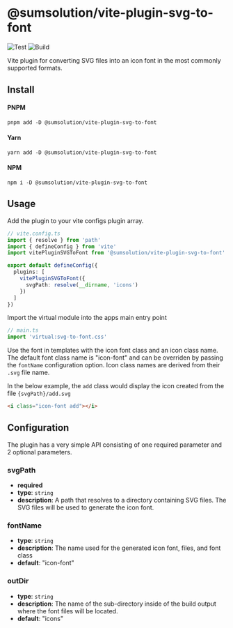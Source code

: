 # @sumsolution/vite-plugin-svg-to-font
![Test](https://github.com/sumsolution/vite-plugin-svg-to-font/actions/workflows/test.yml/badge.svg)
![Build](https://github.com/sumsolution/vite-plugin-svg-to-font/actions/workflows/build.yml/badge.svg)

Vite plugin for converting SVG files into an icon font in the most commonly supported formats.

## Install
#### PNPM
`pnpm add -D @sumsolution/vite-plugin-svg-to-font`
#### Yarn
`yarn add -D @sumsolution/vite-plugin-svg-to-font`
#### NPM
`npm i -D @sumsolution/vite-plugin-svg-to-font`

## Usage
Add the plugin to your vite configs plugin array.
```typescript
// vite.config.ts
import { resolve } from 'path'
import { defineConfig } from 'vite'
import vitePluginSVGToFont from '@sumsolution/vite-plugin-svg-to-font'

export default defineConfig({
  plugins: [
    vitePluginSVGToFont({
      svgPath: resolve(__dirname, 'icons')
    })
  ]
})
```
Import the virtual module into the apps main entry point
```typescript
// main.ts
import 'virtual:svg-to-font.css'
```

Use the font in templates with the icon font class and an icon class name. The default font class name is
"icon-font" and can be overriden by passing the `fontName` configuration option. Icon class names are derived from
their `.svg` file name.

In the below example, the `add` class would display the icon created from the file `{svgPath}/add.svg`
```html
<i class="icon-font add"></i>
```

## Configuration
The plugin has a very simple API consisting of one required parameter and 2 optional parameters.

### svgPath
* **required**
* **type**: `string`
* **description**: A path that resolves to a directory containing SVG files. The SVG files will be used to generate the icon font.

### fontName
* **type**: `string`
* **description**: The name used for the generated icon font, files, and font class
* **default**: "icon-font"

### outDir
* **type**: `string`
* **description**: The name of the sub-directory inside of the build output where the font files will be located.
* **default**: "icons"